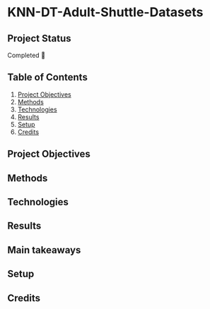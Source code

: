 # KNN-DT-Adult-Shuttle-Datasets

## Project Status
Completed 🙌
## Table of Contents
1. [Project Objectives](#objectives)
2. [Methods](#methods)
3. [Technologies](#tech)
4. [Results](#results)
5. [Setup](#setup)
6. [Credits](#cred)

<a name="objectives"></a>
<a name="methods"></a>
<a name="tech"></a>
<a name="results"></a>
<a name="setup"></a>
<a name="cred"></a>

## Project Objectives
## Methods
## Technologies
## Results
## Main takeaways
## Setup
## Credits
